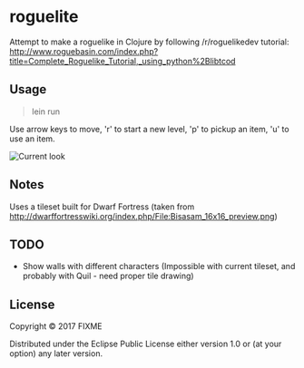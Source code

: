 # roguelite

Attempt to make a roguelike in Clojure by following /r/roguelikedev tutorial: http://www.roguebasin.com/index.php?title=Complete_Roguelike_Tutorial,_using_python%2Blibtcod

## Usage

> lein run

Use arrow keys to move, 'r' to start a new level, 'p' to pickup an item, 'u' to use an item.

![Current look](https://github.com/glorphindale/roguelite/blob/master/docs/screenshots/state_30_09_17.png?raw=true)

## Notes

Uses a tileset built for Dwarf Fortress (taken from http://dwarffortresswiki.org/index.php/File:Bisasam_16x16_preview.png)

## TODO

* Show walls with different characters (Impossible with current tileset, and probably with Quil - need proper tile drawing)


## License

Copyright © 2017 FIXME

Distributed under the Eclipse Public License either version 1.0 or (at
your option) any later version.
